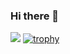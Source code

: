 ### Hi there 👋

<a href="https://www.instagram.com/around.forest/" target="_blank"><img src="https://img.shields.io/badge/around.forest-E4405F?style=plastic&logo=instagram&logoColor=FFFFFF"/></a>
[![trophy](https://github-profile-trophy.vercel.app/?username=around-forest&theme=onedark)](https://github.com/ryo-ma/github-profile-trophy)

<!--
**aroundforest/Aroundforest** is a ✨ _special_ ✨ repository because its `README.md` (this file) appears on your GitHub profile.

Here are some ideas to get you started:

- 🔭 I’m currently working on ...
- 🌱 I’m currently learning ...
- 👯 I’m looking to collaborate on ...
- 🤔 I’m looking for help with ...
- 💬 Ask me about ...
- 📫 How to reach me: ...
- 😄 Pronouns: ...
- ⚡ Fun fact: ...
-->
